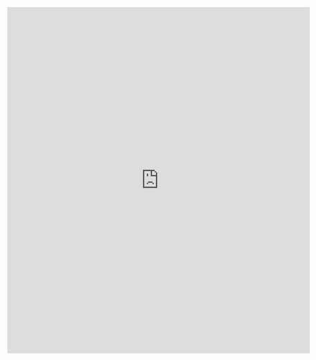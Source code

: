 <iframe  width='700' height='800' frameborder='0' scrolling='no'  src="https://docs.google.com/spreadsheets/d/15kkGAXHFeX1gn9EbzpHIXLwAaLCqdw_tWNTgeGPgT-8/pubhtml?gid=0&amp;single=true&amp;widget=true&amp;headers=false"></iframe>
